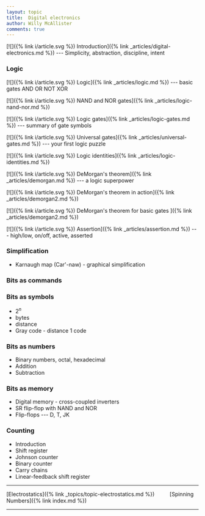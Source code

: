 ```yaml
---
layout: topic
title:  Digital electronics
author: Willy McAllister
comments: true
---
```


[![]({% link i/article.svg %}) Introduction]({% link _articles/digital-electronics.md %}) --- Simplicity, abstraction, discipline, intent

### Logic

[![]({% link i/article.svg %}) Logic]({% link _articles/logic.md %}) --- basic gates AND OR NOT XOR

[![]({% link i/article.svg %}) NAND and NOR gates]({% link _articles/logic-nand-nor.md %})

[![]({% link i/article.svg %}) Logic gates]({% link _articles/logic-gates.md %}) --- summary of gate symbols

[![]({% link i/article.svg %}) Universal gates]({% link _articles/universal-gates.md %}) --- your first logic puzzle 

[![]({% link i/article.svg %}) Logic identities]({% link _articles/logic-identities.md %})

[![]({% link i/article.svg %}) DeMorgan's theorem]({% link _articles/demorgan.md %}) --- a logic superpower 

[![]({% link i/article.svg %}) DeMorgan's theorem in action]({% link _articles/demorgan2.md %}) 

[![]({% link i/article.svg %}) DeMorgan's theorem for basic gates ]({% link _articles/demorgan2.md %})

[![]({% link i/article.svg %}) Assertion]({% link _articles/assertion.md %}) --- high/low, on/off, active, asserted

### Simplification

* Karnaugh map (Car'-naw) - graphical simplification

### Bits as commands


### Bits as symbols

* $2^n$
* bytes
* distance
* Gray code - distance 1 code

### Bits as numbers

* Binary numbers, octal, hexadecimal
* Addition
* Subtraction

### Bits as memory

* Digital memory - cross-coupled inverters
* SR flip-flop with NAND and NOR
* Flip-flops --- D, T, JK

### Counting

* Introduction
* Shift register
* Johnson counter
* Binary counter
* Carry chains
* Linear-feedback shift register

---

<i class="fas fa-arrow-left"></i> [Electrostatics]({% link _topics/topic-electrostatics.md %}) $\qquad$ [Spinning Numbers]({% link index.md %}) <i class="fas fa-arrow-right"></i>

---
